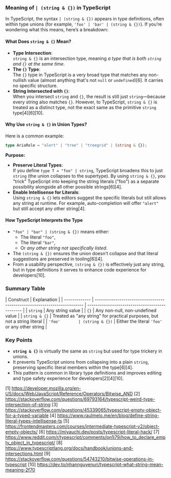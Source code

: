 ### Meaning of `| (string & {})` in TypeScript

In TypeScript, the syntax `| (string & {})` appears in type definitions, often within type unions (for example,
`'foo' | 'bar' | (string & {})`). If you’re wondering what this means, here’s a breakdown:

#### What Does `string & {}` Mean?

- **Type Intersection**:  
  `string & {}` is an intersection type, meaning _a type that is both `string` and `{}` at the same time_.
- **The `{}` Type**:  
  The `{}` type in TypeScript is a very broad type that matches any non-nullish value (almost anything that's not `null` or
  `undefined`)[6]. It carries no specific structure.
- **String Intersected with `{}`**:  
  When you intersect `string` and `{}`, the result is still just `string`—because every string also matches `{}`. However, to
  TypeScript, `string & {}` is treated as a distinct type, not the exact same as the primitive `string` type[4][6][10].

#### Why Use `string & {}` in Union Types?

Here is a common example:

```ts
type AriaRole = "alert" | "tree" | "treegrid" | (string & {});
```

**Purpose:**

- **Preserve Literal Types**:  
  If you define `type T = "foo" | string`, TypeScript broadens this to just `string` (the union collapses to the supertype).
  By using `string & {}`, you "trick" TypeScript into keeping the string literals ("foo") as a separate possibility alongside
  all other possible strings[6][4].
- **Enable Intellisense for Literals**:  
  Using `string & {}` lets editors suggest the specific literals but still allows any string at runtime. For example,
  auto-completion will offer `"alert"` but still accept any other string[4].

#### How TypeScript Interprets the Type

- `"foo" | "bar" | (string & {})` means either:
  - The literal `"foo"`,
  - The literal `"bar"`,
  - Or _any other string not specifically listed_.
- The `(string & {})` ensures the union doesn't collapse and that literal suggestions are preserved in tooling[6][4].
- From a usability perspective, `(string & {})` is effectively just any string, but in type definitions it serves to enhance
  code experience for developers[10].

### Summary Table

| Construct     | Explanation                                                              |
| ------------- | ------------------------------------------------------------------------ | ---------------------------------------------- |
| `string`      | Any string value                                                         |
| `{}`          | Any non-null, non-undefined value                                        |
| `string & {}` | Treated as "any string" for practical purposes, but not a string literal |
| `'foo'        | (string & {})`                                                           | Either the literal `'foo'` or any other string |

### Key Points

- **`string & {}`** is virtually the same as `string` but used for type trickery in unions.
- It prevents TypeScript unions from collapsing into a plain `string`, preserving specific literal members within the
  type[6][4].
- This pattern is common in library type definitions and improves editing and type safety experience for
  developers[2][4][10].

[1] https://developer.mozilla.org/en-US/docs/Web/JavaScript/Reference/Operators/Bitwise_AND [2]
https://stackoverflow.com/questions/69793164/typescript-weird-type-intersection-of-string [3]
https://stackoverflow.com/questions/45339065/typescript-empty-object-for-a-typed-variable [4]
https://www.raulmelo.me/en/blog/define-string-literal-types-intellisense-ts [5]
https://frontendmasters.com/courses/intermediate-typescript-v2/object-empty-objects/ [6]
https://miyauchi.dev/posts/typescript-literal-hack/ [7]
https://www.reddit.com/r/typescript/comments/pn1i79/how_to_declare_empty_object_in_typescript/ [8]
https://www.typescriptlang.org/docs/handbook/unions-and-intersections.html [9]
https://stackoverflow.com/questions/54743210/bitwise-operations-in-typescript [10]
https://dev.to/nhannguyenuri/typescript-what-string-mean-meaning-2f70
